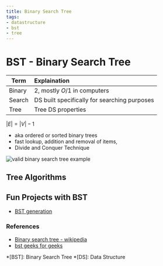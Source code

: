 ```yaml
---
title: Binary Search Tree
tags:
- datastructure
- bst
- tree
---
```


# BST - Binary Search Tree

<TagLinks />

Term   | Explaination
-------|:--------------------------------------------
Binary | 2, mostly $O/1$ in computers
Search | DS built specifically for searching purposes
Tree   | Tree DS properties

$|E| = |V| - 1$

* aka ordered or sorted binary trees
* fast lookup, addition and removal of items,
* Divide and Conquer Technique

![valid binary search tree example](/diagrams/bst.svg)

## Tree Algorithms


## Fun Projects with BST

* [BST generation](https://www.cs.usfca.edu/~galles/visualization/BST.html)


### References

* [Binary search tree - wikipedia](https://en.wikipedia.org/wiki/Binary_search_tree)
* [bst geeks for geeks](https://www.geeksforgeeks.org/binary-search-tree-data-structure/)


*[BST]: Binary Search Tree
*[DS]: Data Structure

<Footer />
